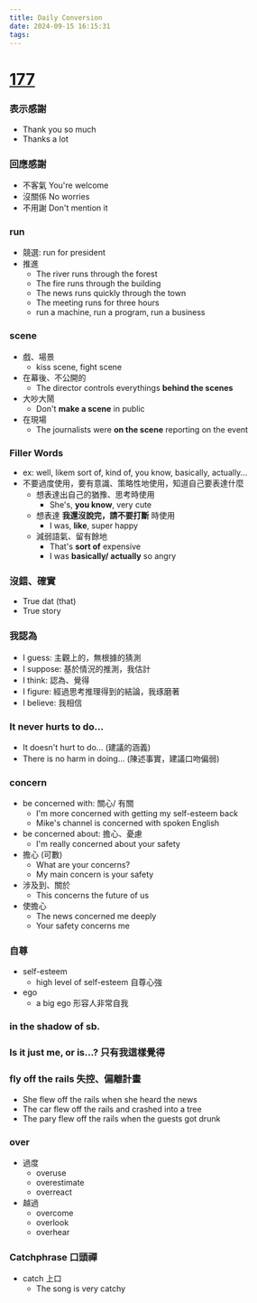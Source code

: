 ```yaml
---
title: Daily Conversion
date: 2024-09-15 16:15:31
tags: 
---
```


# [177](https://www.youtube.com/watch?v=HBJeW2pJ-po)
### 表示感謝
- Thank you so much 
- Thanks a lot

### 回應感謝
- 不客氣 You're welcome
- 沒關係 No worries
- 不用謝 Don't mention it

### run
- 競選: run for president
- 推進
  - The river runs through the forest
  - The fire runs through the building
  - The news runs quickly through the town
  - The meeting runs for three hours
  - run a machine, run a program, run a business

### scene
- 戲、場景
  - kiss scene, fight scene
- 在幕後、不公開的  
  - The director controls everythings **behind the scenes**
- 大吵大鬧
  - Don't **make a scene** in public
- 在現場
  - The journalists were **on the scene** reporting on the event

### Filler Words
- ex: well, likem sort of, kind of, you know, basically, actually...
- 不要過度使用，要有意識、策略性地使用，知道自己要表達什麼
  - 想表達出自己的猶豫、思考時使用
    - She's, **you know**, very cute
  - 想表達 **我還沒說完，請不要打斷** 時使用
    - I was, **like**, super happy
  - 減弱語氣、留有餘地
    - That's **sort of** expensive
    - I was **basically/ actually** so angry

### 沒錯、確實
- True dat (that)
- True story

### 我認為
- I guess: 主觀上的，無根據的猜測
- I suppose: 基於情況的推測，我估計
- I think: 認為、覺得
- I figure: 經過思考推理得到的結論，我琢磨著
- I believe: 我相信

### It never hurts to do... 
- It doesn't hurt to do... (建議的涵義)
- There is no harm in doing... (陳述事實，建議口吻偏弱)

### concern
- be concerned with: 關心/ 有關
  - I'm more concerned with getting my self-esteem back
  - Mike's channel is concerned with spoken English
- be concerned about: 擔心、憂慮 
  - I'm really concerned about your safety
- 擔心 (可數)
  - What are your concerns?
  - My main concern is your safety
- 涉及到、關於
  - This concerns the future of us
- 使擔心
  - The news concerned me deeply
  - Your safety concerns me

### 自尊
- self-esteem
  - high level of self-esteem 自尊心強
- ego
  - a big ego 形容人非常自我

### in the shadow of sb.

### Is it just me, or is...? 只有我這樣覺得

### fly off the rails 失控、偏離計畫
- She flew off the rails when she heard the news
- The car flew off the rails and crashed into a tree
- The pary flew off the rails when the guests got drunk

### over
- 過度
  - overuse
  - overestimate
  - overreact
- 越過
  - overcome
  - overlook
  - overhear

### Catchphrase 口頭禪
- catch 上口    
  - The song is very catchy